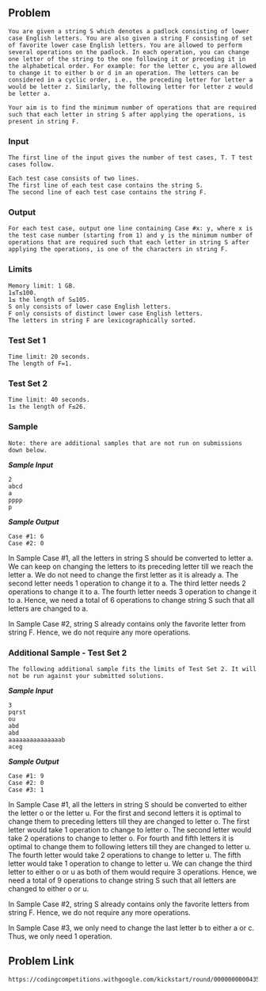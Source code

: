 ## Problem
    You are given a string S which denotes a padlock consisting of lower case English letters. You are also given a string F consisting of set of favorite lower case English letters. You are allowed to perform several operations on the padlock. In each operation, you can change one letter of the string to the one following it or preceding it in the alphabetical order. For example: for the letter c, you are allowed to change it to either b or d in an operation. The letters can be considered in a cyclic order, i.e., the preceding letter for letter a would be letter z. Similarly, the following letter for letter z would be letter a.

    Your aim is to find the minimum number of operations that are required such that each letter in string S after applying the operations, is present in string F.

### Input

    The first line of the input gives the number of test cases, T. T test cases follow.

    Each test case consists of two lines.
    The first line of each test case contains the string S.
    The second line of each test case contains the string F.

### Output

    For each test case, output one line containing Case #x: y, where x is the test case number (starting from 1) and y is the minimum number of operations that are required such that each letter in string S after applying the operations, is one of the characters in string F.

### Limits

    Memory limit: 1 GB.
    1≤T≤100.
    1≤ the length of S≤105.
    S only consists of lower case English letters.
    F only consists of distinct lower case English letters.
    The letters in string F are lexicographically sorted.

### Test Set 1

    Time limit: 20 seconds.
    The length of F=1.

### Test Set 2

    Time limit: 40 seconds.
    1≤ the length of F≤26.

### Sample

    Note: there are additional samples that are not run on submissions down below.

***Sample Input***

    2
    abcd
    a
    pppp
    p

***Sample Output***

    Case #1: 6
    Case #2: 0

In Sample Case #1, all the letters in string S should be converted to letter a. We can keep on changing the letters to its preceding letter till we reach the letter a. We do not need to change the first letter as it is already a. The second letter needs 1 operation to change it to a. The third letter needs 2 operations to change it to a. The fourth letter needs 3 operation to change it to a. Hence, we need a total of 6 operations to change string S such that all letters are changed to a.

In Sample Case #2, string S already contains only the favorite letter from string F. Hence, we do not require any more operations.


### Additional Sample - Test Set 2

    The following additional sample fits the limits of Test Set 2. It will not be run against your submitted solutions.

***Sample Input***

    3
    pqrst
    ou
    abd
    abd
    aaaaaaaaaaaaaaab
    aceg

***Sample Output***

    Case #1: 9
    Case #2: 0
    Case #3: 1

In Sample Case #1, all the letters in string S should be converted to either the letter o or the letter u. For the first and second letters it is optimal to change them to preceding letters till they are changed to letter o. The first letter would take 1 operation to change to letter o. The second letter would take 2 operations to change to letter o. For fourth and fifth letters it is optimal to change them to following letters till they are changed to letter u. The fourth letter would take 2 operations to change to letter u. The fifth letter would take 1 operation to change to letter u. We can change the third letter to either o or u as both of them would require 3 operations. Hence, we need a total of 9 operations to change string S such that all letters are changed to either o or u.

In Sample Case #2, string S already contains only the favorite letters from string F. Hence, we do not require any more operations.

In Sample Case #3, we only need to change the last letter b to either a or c. Thus, we only need 1 operation.

## Problem Link
    https://codingcompetitions.withgoogle.com/kickstart/round/0000000000435914/00000000008da461